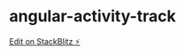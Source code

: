 # angular-activity-track

[Edit on StackBlitz ⚡️](https://stackblitz.com/edit/angular-activity-track)